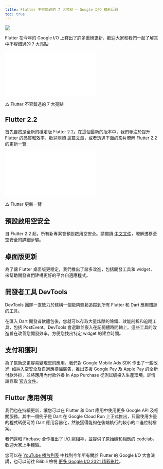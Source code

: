 ```yaml
---
title: Flutter 不容錯過的 7 大亮點 — Google I/O 精彩回顧
toc: true
---
```


![](https://devrel.andfun.cn/devrel/posts/2021/06/LbD38J.jpg)

Flutter 在今年的 Google I/O 上釋出了許多重磅更新，歡迎大家和我們一起了解其中不容錯過的 7 大亮點:

<iframe src="//player.bilibili.com/player.html?aid=248872169&bvid=BV13v411H7WM&cid=358828490&page=1&autoplay=false" scrolling="no" border="0" frameborder="no" framespacing="0" allowfullscreen="true"> </iframe>

△ Flutter 不容錯過的 7 大亮點

## Flutter 2.2

首先自然是全新的穩定版 Flutter 2.2。在這個最新的版本中，我們專注於提升 Flutter 的品質和效率，歡迎閱讀 [這篇文章](https://flutter.cn/posts/announcing-flutter-2-2)，或者透過下面的影片瞭解 Flutter 2.2 的更新一覽:

<iframe src="//player.bilibili.com/player.html?aid=760628765&bvid=BV1R64y1C7hz&cid=341865682&page=1&autoplay=false" scrolling="no" border="0" frameborder="no" framespacing="0" allowfullscreen="true"> </iframe>

△ Flutter 更新一覽

## 預設啟用空安全

自 Flutter 2.2 起，所有新專案會預設啟用空安全。請閱讀 [中文文件](https://dart.cn/null-safety/migration-guide)，瞭解遷移至空安全的詳細步驟。

## 桌面版更新

為了讓 Flutter 桌面版更穩定，我們推出了諸多改進，包括開發工具和 widget，來幫助開發者們建構更好的平台自適應程式。

## 開發者工具 DevTools

DevTools 團隊一直致力於建構一個能夠輕鬆追蹤到所有 Flutter 和 Dart 應用錯誤的工具。

在匯入 Dart 開發者軟體包後，您就可以存取大量炫酷的除錯、效能剖析和追蹤工具，包括 PostEvent。DevTools 會選取並嵌入在記憶體時間軸上。這些工具的改進旨在改善您開發效率，方便您找出特定 widget 的建立時間。

## 支付和獲利

為了幫助您更容易變現您的應用，我們對 Google Mobile Ads SDK 作出了一些改進: 如納入空安全及自適應橫幅廣告，推出支援 Google Pay 及 Apple Pay 的全新付款外掛，並將應用內付款外掛 In App Purchase 從測試版投入生產環境。詳情請存取 [官方文件](https://developers.google.cn/admob/flutter/quick-start)。

## Flutter 應用例項

我們也在持續更新，讓您可以在 Flutter 和 Dart 應用中使用更多 Google API 及相關服務。其中一個例子是 Dart 在 Google Cloud Run 上正式推出，只需使用少量的程式碼便可將 Dart 應用容器化，然後獲得能夠在後端執行的較小的二進位制檔案。

我們還和 Firebase 合作推出了 [I/O 照相亭](https://flutter.cn/posts/how-its-made-i-o-photo-booth?t=1)，並提供了原始碼和相應的 codelab，歡迎大家上手體驗。

您可以在 [YouTube 播放列表](https://www.youtube.com/playlist?list=PLjxrf2q8roU19JGviPyeWc-SpDzou8Ug8) 中找到今年所有關於 Flutter 的 Google I/O 大會演講，也可以前往 Bilibili 檢視 [更多 Google I/O 2021 精彩影片](https://space.bilibili.com/64169458/channel/detail?cid=183495)。
